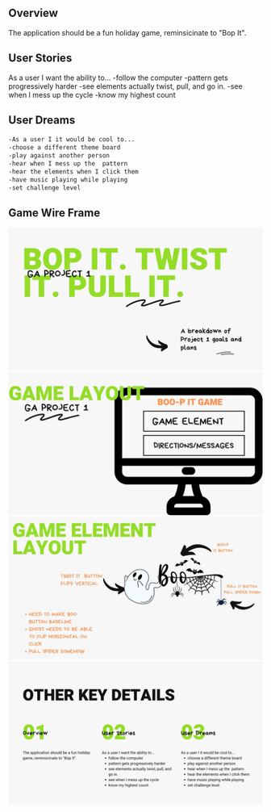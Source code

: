 ## Overview
The application should be a fun holiday game, reminsicinate to "Bop It".

## User Stories
As a user I want the ability to...
    -follow the computer
    -pattern gets progressively harder
    -see elements actually twist, pull, and go in.
    -see when I mess up the cycle
    -know my highest count

## User Dreams
    -As a user I it would be cool to...
    -choose a different theme board
    -play against another person
    -hear when I mess up the  pattern
    -hear the elements when I click them
    -have music playing while playing 
    -set challenge level
    
## Game Wire Frame
![slide](/image%20files/1.jpg)
![slide](/image%20files/2.jpg)
![slide](/image%20files/3.jpg)
![slide](/image%20files/4.jpg)